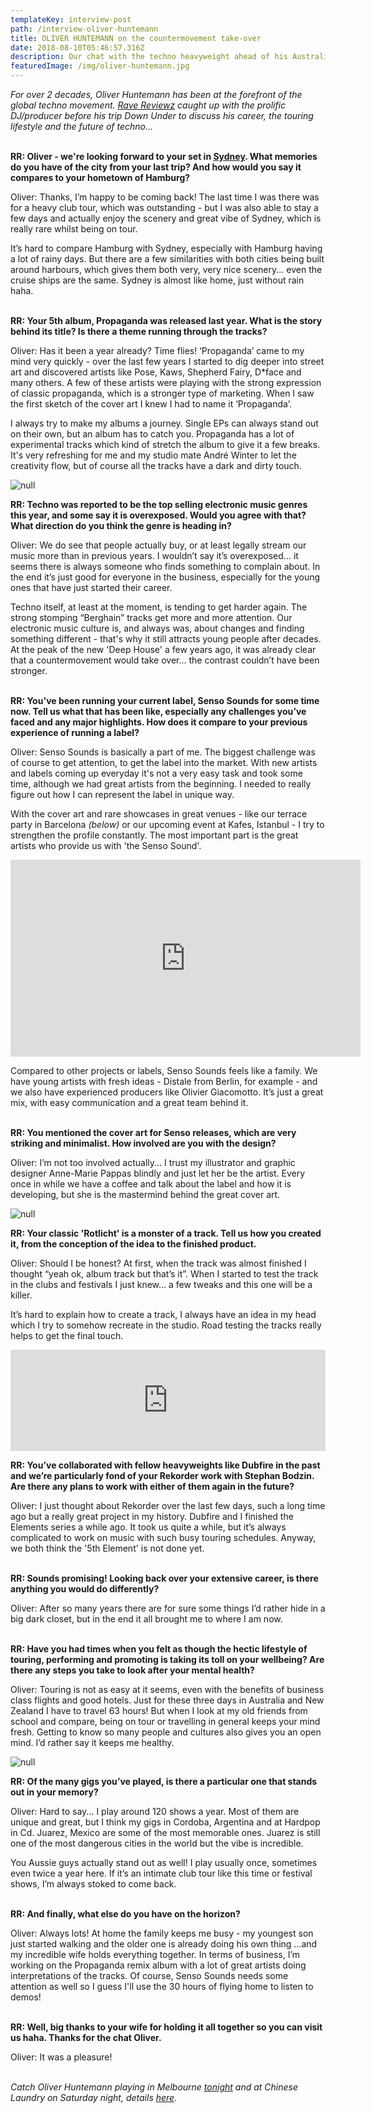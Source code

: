 ```yaml
---
templateKey: interview-post
path: /interview-oliver-huntemann
title: OLIVER HUNTEMANN on the countermovement take-over
date: 2018-08-10T05:46:57.316Z
description: Our chat with the techno heavyweight ahead of his Australian tour
featuredImage: /img/oliver-huntemann.jpg
---
```

_For over 2 decades, Oliver Huntemann has been at the forefront of the global techno movement. [Rave Reviewz](https://magazine.ravereviewz.net/) caught up with the prolific DJ/producer before his trip Down Under to discuss his career, the touring lifestyle and the future of techno..._
<br><br>

**RR: Oliver - we're looking forward to your set in [Sydney](https://www.ravereviewz.net/Events-Location/Sydney). What memories do you have of the city from your last trip? And how would you say it compares to your hometown of Hamburg?**

Oliver: Thanks, I’m happy to be coming back! The last time I was there was for a heavy club tour, which was outstanding - but I was also able to stay a few days and actually enjoy the scenery and great vibe of Sydney, which is really rare whilst being on tour.

It’s hard to compare Hamburg with Sydney, especially with Hamburg having a lot of rainy days. But there are a few similarities with both cities being built around harbours, which gives them both very, very nice scenery... even the cruise ships are the same. Sydney is almost like home, just without rain haha.
<br><br>

**RR: Your 5th album, Propaganda was released last year. What is the story behind its title? Is there a theme running through the tracks?**

Oliver: Has it been a year already? Time flies! ‘Propaganda’ came to my mind very quickly - over the last few years I started to dig deeper into street art and discovered artists like Pose, Kaws, Shepherd Fairy, D*face and many others. A few of these artists were playing with the strong expression of classic propaganda, which is a stronger type of marketing. When I saw the first sketch of the cover art I knew I had to name it ‘Propaganda’.

I always try to make my albums a journey. Single EPs can always stand out on their own, but an album has to catch you. Propaganda has a lot of experimental tracks which kind of stretch the album to give it a few breaks. It's very refreshing for me and my studio mate André Winter to let the creativity flow, but of course all the tracks have a dark and dirty touch. 

![null](/img/huntemann-club2.jpg)

**RR: Techno was reported to be the top selling electronic music genres this year, and some say it is overexposed. Would you agree with that? What direction do you think the genre is heading in?**

Oliver: We do see that people actually buy, or at least legally stream our music more than in previous years. I wouldn’t say it’s overexposed... it seems there is always someone who finds something to complain about. In the end it’s just good for everyone in the business, especially for the young ones that have just started their career.

Techno itself, at least at the moment, is tending to get harder again. The strong stomping “Berghain” tracks get more and more attention. Our electronic music culture is, and always was, about changes and finding something different - that's why it still attracts young people after decades. At the peak of the new 'Deep House' a few years ago, it was already clear that a countermovement would take over... the contrast couldn’t have been stronger.
<br><br>

**RR: You've been running your current label, Senso Sounds for some time now. Tell us what that has been like, especially any challenges you’ve faced and any major highlights. How does it compare to your previous experience of running a label?**

Oliver: Senso Sounds is basically a part of me. The biggest challenge was of course to get attention, to get the label into the market. With new artists and labels coming up everyday it's not a very easy task and took some time, although we had great artists from the beginning. I needed to really figure out how I can represent the label in unique way. 

With the cover art and rare showcases in great venues - like our terrace party in Barcelona _(below)_ or our upcoming event at Kafes, Istanbul - I try to strengthen the profile constantly. The most important part is the great artists who provide us with 'the Senso Sound'.

<iframe src="https://www.facebook.com/plugins/video.php?href=https%3A%2F%2Fwww.facebook.com%2FOliverHuntemannOFC%2Fvideos%2F10156837471268690%2F&show_text=0&width=560" width="560" height="315" style="border:none;overflow:hidden" scrolling="no" frameborder="0" allowTransparency="true" allowFullScreen="true"></iframe>

Compared to other projects or labels, Senso Sounds feels like a family. We have young artists with fresh ideas - Distale from Berlin, for example - and we also have experienced producers like Olivier Giacomotto. It’s just a great mix, with easy communication and a great team behind it.
<br><br>

**RR: You mentioned the cover art for Senso releases, which are very striking and minimalist. How involved are you with the design?**

Oliver: I’m not too involved actually... I trust my illustrator and graphic designer Anne-Marie Pappas blindly and just let her be the artist. Every once in while we have a coffee and talk about the label and how it is developing, but she is the mastermind behind the great cover art.

![null](/img/propaganda.jpg)

**RR: Your classic 'Rotlicht' is a monster of a track. Tell us how you created it, from the conception of the idea to the finished product.**

Oliver: Should I be honest? At first, when the track was almost finished I thought “yeah ok, album track but that’s it”. When I started to test the track in the clubs and festivals I just knew... a few tweaks and this one will be a killer. 

It’s hard to explain how to create a track, I always have an idea in my head which I try to somehow recreate in the studio. Road testing the tracks really helps to get the final touch.

<iframe src="https://embed.beatport.com/?id=9566602&type=track" width="100%" height="162" frameborder="0" scrolling="no" style="max-width:600px;"></iframe>

**RR: You’ve collaborated with fellow heavyweights like Dubfire in the past and we’re particularly fond of your Rekorder work with Stephan Bodzin. Are there any plans to work with either of them again in the future?**

Oliver: I just thought about Rekorder over the last few days, such a long time ago but a really great project in my history. Dubfire and I finished the Elements series a while ago. It took us quite a while, but it’s always complicated to work on music with such busy touring schedules. Anyway, we both think the '5th Element' is not done yet.
<br><br>

**RR: Sounds promising! Looking back over your extensive career, is there anything you would do differently?**

Oliver: After so many years there are for sure some things I’d rather hide in a big dark closet, but in the end it all brought me to where I am now. 
<br><br>

**RR: Have you had times when you felt as though the hectic lifestyle of touring, performing and promoting is taking its toll on your wellbeing? Are there any steps you take to look after your mental health?**

Oliver: Touring is not as easy at it seems, even with the benefits of business class flights and good hotels. Just for these three days in Australia and New Zealand I have to travel 63 hours! But when I look at my old friends from school and compare, being on tour or travelling in general keeps your mind fresh. Getting to know so many people and cultures also gives you an open mind. I’d rather say it keeps me healthy.

![null](/img/huntemann-club.jpg)

**RR: Of the many gigs you’ve played, is there a particular one that stands out in your memory?**

Oliver: Hard to say... I play around 120 shows a year. Most of them are unique and great, but I think my gigs in Cordoba, Argentina and at Hardpop in Cd. Juarez, Mexico are some of the most memorable ones. Juarez is still one of the most dangerous cities in the world but the vibe is incredible.

You Aussie guys actually stand out as well! I play usually once, sometimes even twice a year here. If it’s an intimate club tour like this time or festival shows, I’m always stoked to come back. 
<br><br>

**RR: And finally, what else do you have on the horizon?**

Oliver: Always lots! At home the family keeps me busy - my youngest son just started walking and the older one is already doing his own thing ...and my incredible wife holds everything together. In terms of business, I’m working on the Propaganda remix album with a lot of great artists doing interpretations of the tracks. Of course, Senso Sounds needs some attention as well so I guess I'll use the 30 hours of flying home to listen to demos!
<br><br>

**RR: Well, big thanks to your wife for holding it all together so you can visit us haha. Thanks for the chat Oliver.**

Oliver: It was a pleasure!
<br><br>

_Catch Oliver Huntemann playing in Melbourne [tonight](https://www.facebook.com/events/363509774170225/) and at Chinese Laundry on Saturday night, details [here](https://www.ravereviewz.net/Event/LNDRY-ft-Oliver-Huntemann-3-Hr-Set-Sydney/480)._
